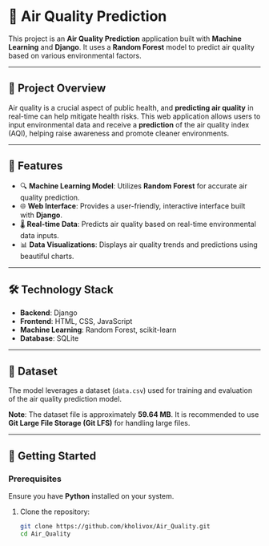 # 🌿 Air Quality Prediction

This project is an **Air Quality Prediction** application built with **Machine Learning** and **Django**. It uses a **Random Forest** model to predict air quality based on various environmental factors.

---

## 🌟 Project Overview
Air quality is a crucial aspect of public health, and **predicting air quality** in real-time can help mitigate health risks. This web application allows users to input environmental data and receive a **prediction** of the air quality index (AQI), helping raise awareness and promote cleaner environments.

---

## 🎯 Features
- 🔍 **Machine Learning Model**: Utilizes **Random Forest** for accurate air quality prediction.
- 🌐 **Web Interface**: Provides a user-friendly, interactive interface built with **Django**.
- 🌡️ **Real-time Data**: Predicts air quality based on real-time environmental data inputs.
- 📊 **Data Visualizations**: Displays air quality trends and predictions using beautiful charts.

---

## 🛠 Technology Stack
- **Backend**: Django
- **Frontend**: HTML, CSS, JavaScript
- **Machine Learning**: Random Forest, scikit-learn
- **Database**: SQLite

---

## 📂 Dataset
The model leverages a dataset (`data.csv`) used for training and evaluation of the air quality prediction model. 

**Note**: The dataset file is approximately **59.64 MB**. It is recommended to use **Git Large File Storage (Git LFS)** for handling large files.

---

## 🚀 Getting Started

### Prerequisites
Ensure you have **Python** installed on your system.

1. Clone the repository:
   
   ```bash
   git clone https://github.com/kholivox/Air_Quality.git
   cd Air_Quality
